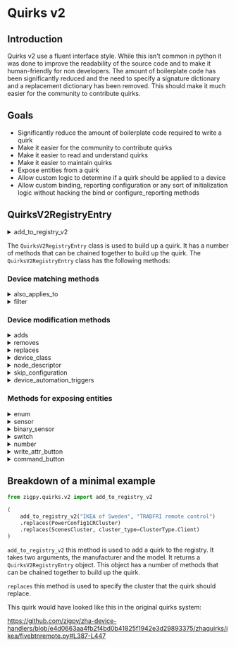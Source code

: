 # Quirks v2

## Introduction

Quirks v2 use a fluent interface style. While this isn't common in python it was done to improve the readability of the source code and to make it human-friendly for non developers. The amount of boilerplate code has been significantly reduced and the need to specify a signature dictionary and a replacement dictionary has been removed. This should make it much easier for the community to contribute quirks.

## Goals

- Significantly reduce the amount of boilerplate code required to write a quirk
- Make it easier for the community to contribute quirks
- Make it easier to read and understand quirks
- Make it easier to maintain quirks
- Expose entities from a quirk
- Allow custom logic to determine if a quirk should be applied to a device
- Allow custom binding, reporting configuration or any sort of initialization logic without hacking the bind or configure_reporting methods

## QuirksV2RegistryEntry

<details>
  <summary>add_to_registry_v2</summary>

This method is used to add a quirk to the registry. It takes two arguments, the manufacturer and the model. It returns a `QuirksV2RegistryEntry` object.

</details>

The `QuirksV2RegistryEntry` class is used to build up a quirk. It has a number of methods that can be chained together to build up the quirk. The `QuirksV2RegistryEntry` class has the following methods:

### Device matching methods

<details>
  <summary>also_applies_to</summary>

This method allows specifying additional manufacturer and models that the quirk should apply to.

```python
"""
Register this quirks v2 entry for an additional manufacturer and model.

Args:
    manufacturer (str): The manufacturer of the device.
    model (str): The model of the device.

Returns:
    QuirksV2RegistryEntry: The updated QuirksV2RegistryEntry object.

"""
```

Example:

https://github.com/zigpy/zigpy/blob/6062e41d28ad99bafa9dd803cab1c3ae4a8fe6ba/tests/test_quirks_v2.py#L600-L627

</details>

<details>
  <summary>filter</summary>

This method allows specifying a custom filter function that determines if the quirk should be applied to a device.

```python
"""Add a filter and returns self.

Args:
    filter_function (FilterType): The filter function to be added. It should take a single argument, a zigpy.device.Device instance, and return a boolean if the condition the filter is testing passes.

Returns:
    QuirksV2RegistryEntry: The instance of the QuirksV2RegistryEntry class.

Example:
    def some_filter(device: zigpy.device.Device) -> bool:
        # Your filter logic here

"""
```

Example:

https://github.com/zigpy/zigpy/blob/6062e41d28ad99bafa9dd803cab1c3ae4a8fe6ba/tests/test_quirks_v2.py#L76-L118

</details>

### Device modification methods

<details>
  <summary>adds</summary>
This method allows adding a cluster to a device when the quirk is applied.

```python
"""
Add an AddsMetadata entry and return self.

This method allows adding a cluster to a device when the quirk is applied.

Args:
    cluster (int | type[Cluster | CustomCluster]): The cluster ID or a subclass of Cluster or CustomCluster.
    cluster_type (ClusterType, optional): The type of cluster. Defaults to ClusterType.Server.
    endpoint_id (int, optional): The endpoint ID. Defaults to 1.
    constant_attributes (dict[ZCLAttributeDef, typing.Any] | None, optional):
        A dictionary of ZCLAttributeDef instances and their values.
        These attributes will be added to the cluster when the quirk is applied and the values will be constant.
        Defaults to None.

Returns:
    QuirksV2RegistryEntry: The updated instance of QuirksV2RegistryEntry.

"""
```

Example:

https://github.com/zigpy/zigpy/blob/6062e41d28ad99bafa9dd803cab1c3ae4a8fe6ba/tests/test_quirks_v2.py#L359-L387

</details>

<details>
  <summary>removes</summary>

This method allows removing a cluster from a device when the quirk is applied.

```python
"""Add a RemovesMetadata entry and returns self.

Args:
    cluster_id (int): The ID of the cluster to be removed.
    cluster_type (ClusterType, optional): The type of the cluster. Defaults to ClusterType.Server.
    endpoint_id (int, optional): The ID of the endpoint. Defaults to 1.

Returns:
    QuirksV2RegistryEntry: The updated instance of QuirksV2RegistryEntry.

This method allows removing a cluster from a device when the quirk is applied.
"""
```

Example:

https://github.com/zigpy/zigpy/blob/6062e41d28ad99bafa9dd803cab1c3ae4a8fe6ba/tests/test_quirks_v2.py#L304-L313

</details>

<details>
  <summary>replaces</summary>

This method allows replacing a cluster on a device when the quirk is applied.

```python
"""Add a ReplacesMetadata entry and returns self.

Args:
    replacement_cluster_class (type[Cluster | CustomCluster]): A subclass of Cluster or CustomCluster that will be used to create a new cluster instance to replace the existing cluster.
    cluster_id (int | None, optional): The cluster_id for the cluster to be removed. If not provided, the cluster_id of the replacement cluster will be used. Defaults to None.
    cluster_type (ClusterType, optional): The type of the cluster. Defaults to ClusterType.Server.
    endpoint_id (int, optional): The endpoint_id of the cluster. Defaults to 1.

Returns:
    QuirksV2RegistryEntry: The updated instance of the QuirksV2RegistryEntry class.
"""
```

Example:

https://github.com/zigpy/zigpy/blob/6062e41d28ad99bafa9dd803cab1c3ae4a8fe6ba/tests/test_quirks_v2.py#L817-L824

</details>

<details>
  <summary>device_class</summary>

This method allows specifying a subclass of CustomDeviceV2 for a device when the quirk is applied.

```python
"""Set the custom device class to be used in this quirk and returns self.

Args:
    custom_device_class (type[CustomDeviceV2]): The custom device class to be used in this quirk.
        It must be a subclass of CustomDeviceV2.

Returns:
    QuirksV2RegistryEntry: The instance of the QuirksV2RegistryEntry class.
"""
```

Example:

https://github.com/zigpy/zigpy/blob/6062e41d28ad99bafa9dd803cab1c3ae4a8fe6ba/tests/test_quirks_v2.py#L226-L243

</details>

<details>
  <summary>node_descriptor</summary>

This method allows specifying a custom node descriptor for a device when the quirk is applied.

```python
"""Set the node descriptor and returns self.

Args:
    node_descriptor (NodeDescriptor): The node descriptor to be set.

Returns:
    QuirksV2RegistryEntry: The updated instance of QuirksV2RegistryEntry.
"""
```

Example:

https://github.com/zigpy/zigpy/blob/6062e41d28ad99bafa9dd803cab1c3ae4a8fe6ba/tests/test_quirks_v2.py#L250-L279

</details>

<details>
  <summary>skip_configuration</summary>

This method allows skipping the reporting configuration for all clusters on this device.

```python
"""Set the skip_configuration flag and returns self.

Args:
    skip_configuration (bool, optional): If True, reporting configuration will not be
        applied to any cluster on this device. Defaults to True.

Returns:
    QuirksV2RegistryEntry: The instance of the QuirksV2RegistryEntry class.
"""
```

Example:

https://github.com/zigpy/zigpy/blob/6062e41d28ad99bafa9dd803cab1c3ae4a8fe6ba/tests/test_quirks_v2.py#L286-L297

</details>

<details>
  <summary>device_automation_triggers</summary>

This method allows specifying device automation triggers for a device when the quirk is applied.

</details>

### Methods for exposing entities

<details>
    <summary>enum</summary>

This method allows exposing an enum based entity in Home Assistant.

```python
"""Add an EntityMetadata containing ZCLEnumMetadata and return self.

This method allows exposing an enum based entity in Home Assistant.

Args:
    attribute_name (str): The name of the ZCL attribute this entity uses for its value.
    enum_class (type[Enum]): The class of the enum to use for the entity.
    cluster_id (int): The ID of the cluster.
    cluster_type (ClusterType, optional): The type of the cluster. Defaults to ClusterType.Server.
    endpoint_id (int, optional): The ID of the endpoint. Defaults to 1.
    entity_type (EntityType, optional): The type of the entity. Defaults to EntityType.CONFIG.
    entity_platform (EntityPlatform, optional): The platform of the entity. Defaults to EntityPlatform.SELECT.
    initially_disabled (bool, optional): Whether the entity is initially disabled. Defaults to False.
    attribute_initialized_from_cache (bool, optional): Whether the attribute is initialized from the cluster cache. Defaults to True.
    translation_key (str | None, optional): The translation key for the entity. Defaults to None. If not provided, the attribute_name will be used.

Returns:
    QuirksV2RegistryEntry: The modified QuirksV2RegistryEntry object.
"""
```

Example:

https://github.com/zigpy/zigpy/blob/6062e41d28ad99bafa9dd803cab1c3ae4a8fe6ba/tests/test_quirks_v2.py#L103-L118

</details>

<details>
    <summary>sensor</summary>

This method allows exposing a sensor entity in Home Assistant.

```python
"""Add an EntityMetadata containing ZCLSensorMetadata and return self.

This method allows exposing a sensor entity in Home Assistant.

Args:
    attribute_name (str): The name of the ZCL attribute this entity uses for its value.
    cluster_id (int): The ID of the cluster.
    cluster_type (ClusterType, optional): The type of the cluster. Defaults to ClusterType.Server.
    endpoint_id (int, optional): The ID of the endpoint. Defaults to 1.
    divisor (int, optional): The divisor for the sensor value. Defaults to 1.
    multiplier (int, optional): The multiplier for the sensor value. Defaults to 1.
    entity_type (EntityType, optional): The type of the entity. Defaults to EntityType.STANDARD.
    device_class (SensorDeviceClass | None, optional): The device class of the sensor. Defaults to None.
    state_class (SensorStateClass | None, optional): The state class of the sensor. Defaults to None.
    unit (str | None, optional): The unit of measurement for the sensor. Defaults to None.
    initially_disabled (bool, optional): Whether the sensor is initially disabled. Defaults to False.
    attribute_initialized_from_cache (bool, optional): Whether the attribute is initialized from the cluster cache. Defaults to True.
    translation_key (str | None, optional): The translation key for the entity. Defaults to None. If not provided, the attribute_name will be used.

Returns:
    QuirksV2RegistryEntry: The updated QuirksV2RegistryEntry object.
"""
```

Example:

https://github.com/zigpy/zigpy/blob/6062e41d28ad99bafa9dd803cab1c3ae4a8fe6ba/tests/test_quirks_v2.py#L359-L387

</details>

<details>
    <summary>binary_sensor</summary>

This method allows exposing a binary sensor entity in Home Assistant.

```python
"""Add an EntityMetadata containing BinarySensorMetadata and return self.

This method allows exposing a binary sensor entity in Home Assistant.

Args:
    attribute_name (str): The name of the attribute.
    cluster_id (int): The ID of the cluster.
    cluster_type (ClusterType, optional): The type of the cluster. Defaults to ClusterType.Server.
    endpoint_id (int, optional): The ID of the endpoint. Defaults to 1.
    device_class (BinarySensorDeviceClass | None, optional): The device class of the binary sensor. Defaults to None.
    initially_disabled (bool, optional): Whether the binary sensor is initially disabled. Defaults to False.
    attribute_initialized_from_cache (bool, optional): Whether the attribute is initialized from the cluster cache. Defaults to True.
    translation_key (str | None, optional): The translation key for the entity. Defaults to None. If not provided, the attribute_name will be used.

Returns:
    QuirksV2RegistryEntry: The registry entry for the binary sensor.
"""
```

Example:

https://github.com/zigpy/zigpy/blob/6062e41d28ad99bafa9dd803cab1c3ae4a8fe6ba/tests/test_quirks_v2.py#L482-L511

</details>

<details>
    <summary>switch</summary>

This method allows exposing a switch entity in Home Assistant.

```python
"""Add an EntityMetadata containing SwitchMetadata and return self.

This method allows exposing a switch entity in Home Assistant.

Args:
    attribute_name (str): The name of the attribute.
    cluster_id (int): The ID of the cluster.
    cluster_type (ClusterType, optional): The type of the cluster. Defaults to ClusterType.Server.
    endpoint_id (int, optional): The ID of the endpoint. Defaults to 1.
    force_inverted (bool, optional): Whether to force the attribute to be inverted. Defaults to False.
    invert_attribute_name (str | None, optional): The name of the attribute to invert. Defaults to None.
    off_value (int, optional): The value representing the off state. Defaults to 0.
    on_value (int, optional): The value representing the on state. Defaults to 1.
    entity_platform (EntityPlatform, optional): The platform of the entity. Defaults to EntityPlatform.SWITCH.
    initially_disabled (bool, optional): Whether the entity is initially disabled. Defaults to False.
    attribute_initialized_from_cache (bool, optional): Whether the attribute is initialized from the cluster cache. Defaults to True.
    translation_key (str | None, optional): The translation key for the entity. Defaults to None. If not provided, the attribute_name will be used.

Returns:
    QuirksV2RegistryEntry: The updated QuirksV2RegistryEntry object.
"""
```

Example:

https://github.com/zigpy/zigpy/blob/6062e41d28ad99bafa9dd803cab1c3ae4a8fe6ba/tests/test_quirks_v2.py#L394-L429

</details>

<details>
    <summary>number</summary>

This method allows exposing a number entity in Home Assistant.

```python
"""Add an EntityMetadata containing NumberMetadata and return self.

This method allows exposing a number entity in Home Assistant.

Args:
    attribute_name (str): The name of the attribute.
    cluster_id (int): The ID of the cluster.
    cluster_type (ClusterType, optional): The type of the cluster. Defaults to ClusterType.Server.
    endpoint_id (int, optional): The ID of the endpoint. Defaults to 1.
    min_value (float | None, optional): The minimum value of the number. Defaults to None.
    max_value (float | None, optional): The maximum value of the number. Defaults to None.
    step (float | None, optional): The step value of the number. Defaults to None.
    unit (str | None, optional): The unit of the number. Defaults to None.
    mode (str | None, optional): The mode of the number. Defaults to None.
    multiplier (float | None, optional): The multiplier of the number. Defaults to None.
    device_class (NumberDeviceClass | None, optional): The device class of the number. Defaults to None.
    initially_disabled (bool, optional): Whether the number is initially disabled. Defaults to False.
    attribute_initialized_from_cache (bool, optional): Whether the attribute is initialized from the cluster cache. Defaults to True.
    translation_key (str | None, optional): The translation key for the entity. Defaults to None. If not provided, the attribute_name will be used.

Returns:
    QuirksV2RegistryEntry: The modified QuirksV2RegistryEntry object.
"""
```

Example:

https://github.com/zigpy/zigpy/blob/6062e41d28ad99bafa9dd803cab1c3ae4a8fe6ba/tests/test_quirks_v2.py#L436-L475

</details>

<details>
    <summary>write_attr_button</summary>

This method allows exposing a button entity in Home Assistant that writes a value to an attribute when pressed.

```python
"""Add an EntityMetadata containing WriteAttributeButtonMetadata and return self.

This method allows exposing a button entity in Home Assistant that writes
a value to an attribute when pressed.

Args:
    attribute_name (str): The name of the attribute to write.
    attribute_value (int): The value to write to the attribute.
    cluster_id (int): The ID of the cluster.
    cluster_type (ClusterType, optional): The type of the cluster. Defaults to ClusterType.Server.
    endpoint_id (int, optional): The ID of the endpoint. Defaults to 1.
    entity_type (EntityType, optional): The type of the entity. Defaults to EntityType.CONFIG.
    initially_disabled (bool, optional): Whether the entity is initially disabled. Defaults to False.
    attribute_initialized_from_cache (bool, optional): Whether the attribute is initialized from the cluster cache. Defaults to True.
    translation_key (str | None, optional): The translation key for the entity. Defaults to None. If not provided, the attribute_name will be used.

Returns:
    QuirksV2RegistryEntry: The modified QuirksV2RegistryEntry object.
"""
```

Example:

https://github.com/zigpy/zigpy/blob/6062e41d28ad99bafa9dd803cab1c3ae4a8fe6ba/tests/test_quirks_v2.py#L518-L551

</details>

<details>
    <summary>command_button</summary>

This method allows exposing a button entity in Home Assistant that executes a ZCL command when pressed.

```python
"""Add an EntityMetadata containing ZCLCommandButtonMetadata and return self.

This method allows exposing a button entity in Home Assistant that executes
a ZCL command when pressed.

Args:
    command_name (str): The name of the ZCL command to be executed.
    cluster_id (int): The ID of the cluster to which the command belongs.
    command_args (tuple | None, optional): The arguments to be passed to the command. Defaults to None.
    command_kwargs (dict[str, Any] | None, optional): The keyword arguments to be passed to the command. Defaults to None.
    cluster_type (ClusterType, optional): The type of the cluster. Defaults to ClusterType.Server.
    endpoint_id (int, optional): The ID of the endpoint. Defaults to 1.
    entity_type (EntityType, optional): The type of the entity. Defaults to EntityType.CONFIG.
    initially_disabled (bool, optional): Whether the button is initially disabled. Defaults to False.
    translation_key (str | None, optional): The translation key for the entity. Defaults to None. If not provided, the attribute_name will be used.

Returns:
    QuirksV2RegistryEntry: The updated QuirksV2RegistryEntry object.
"""
```

Example:

https://github.com/zigpy/zigpy/blob/6062e41d28ad99bafa9dd803cab1c3ae4a8fe6ba/tests/test_quirks_v2.py#L558-L593

</details>

## Breakdown of a minimal example

```python
from zigpy.quirks.v2 import add_to_registry_v2

(
    add_to_registry_v2("IKEA of Sweden", "TRADFRI remote control")
    .replaces(PowerConfig1CRCluster)
    .replaces(ScenesCluster, cluster_type=ClusterType.Client)
)
```

`add_to_registry_v2` this method is used to add a quirk to the registry. It takes two arguments, the manufacturer and the model. It returns a `QuirksV2RegistryEntry` object. This object has a number of methods that can be chained together to build up the quirk.

`replaces` this method is used to specify the cluster that the quirk should replace.

This quirk would have looked like this in the original quirks system:

https://github.com/zigpy/zha-device-handlers/blob/e4d0663aa4fb2f4bd0b41825f1942e3d29893375/zhaquirks/ikea/fivebtnremote.py#L387-L447
